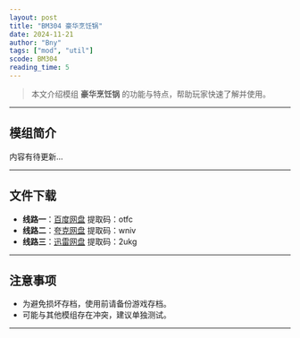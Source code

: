 ```yaml
---
layout: post
title: "BM304 豪华烹饪锅"
date: 2024-11-21
author: "Bny"
tags: ["mod", "util"]
scode: BM304
reading_time: 5
---
```


> 本文介绍模组 **豪华烹饪锅** 的功能与特点，帮助玩家快速了解并使用。

---

## 模组简介

内容有待更新...

---


## 文件下载
- **线路一**：[百度网盘](https://pan.baidu.com/s/1MJPZosMhLuOTSFZkRQrUkQ?pwd=otfc)  提取码：otfc  
- **线路二**：[夸克网盘](https://pan.quark.cn/s/dd91f60b5420?pwd=wniv)  提取码：wniv  
- **线路三**：[迅雷网盘](https://pan.xunlei.com/s/VOCCbT7oIeXK2RN4MTAx7KxZA1?pwd=2ukg)  提取码：2ukg  

---

## 注意事项
- 为避免损坏存档，使用前请备份游戏存档。
- 可能与其他模组存在冲突，建议单独测试。

---

